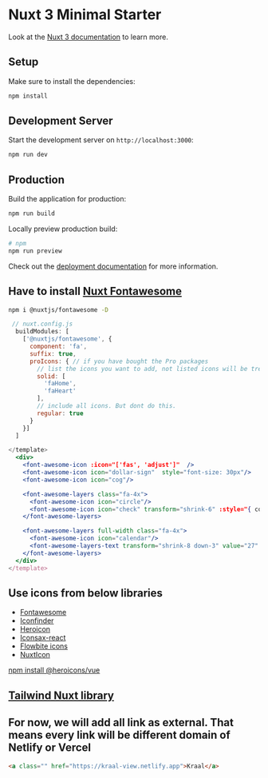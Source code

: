 # Nuxt 3 Minimal Starter

Look at the [Nuxt 3 documentation](https://nuxt.com/docs/getting-started/introduction) to learn more.

## Setup

Make sure to install the dependencies:

```bash
npm install
```

## Development Server

Start the development server on `http://localhost:3000`:

```bash
npm run dev
```

## Production

Build the application for production:

```bash
npm run build
```

Locally preview production build:

```bash
# npm
npm run preview
```

Check out the [deployment documentation](https://nuxt.com/docs/getting-started/deployment) for more information.

## Have to install [Nuxt Fontawesome](https://www.npmjs.com/package/@nuxtjs/fontawesome)

```bash
npm i @nuxtjs/fontawesome -D
```

```javascript
 // nuxt.config.js
  buildModules: [
    ['@nuxtjs/fontawesome', {
      component: 'fa',
      suffix: true,
      proIcons: { // if you have bought the Pro packages
        // list the icons you want to add, not listed icons will be tree-shaked
        solid: [
          'faHome',
          'faHeart'
        ],
        // include all icons. But dont do this.
        regular: true
      }
    }]
  ]
```

```jsx
</template>
  <div>
    <font-awesome-icon :icon="['fas', 'adjust']"  />
    <font-awesome-icon icon="dollar-sign"  style="font-size: 30px"/>
    <font-awesome-icon icon="cog"/>

    <font-awesome-layers class="fa-4x">
      <font-awesome-icon icon="circle"/>
      <font-awesome-icon icon="check" transform="shrink-6" :style="{ color: 'white' }"/>
    </font-awesome-layers>

    <font-awesome-layers full-width class="fa-4x">
      <font-awesome-icon icon="calendar"/>
      <font-awesome-layers-text transform="shrink-8 down-3" value="27" class="fa-inverse" />
    </font-awesome-layers>
  </div>
</template>
```

## Use icons from below libraries

- [Fontawesome](https://fontawesome.com/icons)
- [Iconfinder](https://www.iconfinder.com/search/icons)
- [Heroicon](https://heroicons.com/)
- [Iconsax-react](https://iconsax-react.pages.dev/)
- [Flowbite icons](https://flowbite.com/icons/)
- [NuxtIcon](https://nuxt.com/modules/icon)

[npm install @heroicons/vue](https://github.com/tailwindlabs/heroicons)

## [Tailwind Nuxt library](http://localhost:3001/_tailwind/)

## For now, we will add all link as external. That means every link will be different domain of Netlify or Vercel

```html
<a class="" href="https://kraal-view.netlify.app">Kraal</a>
```
